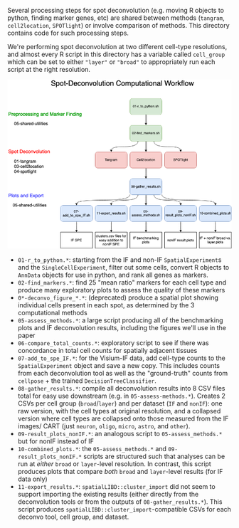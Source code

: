 Several processing steps for spot deconvolution (e.g. moving R objects to python, finding marker genes, etc) are shared between methods (`tangram`, `cell2location`, `SPOTlight`) or involve comparison of methods. This directory contains code for such processing steps.

We're performing spot deconvolution at two different cell-type resolutions, and almost every R script in this directory has a variable called `cell_group` which can be set to either `"layer"` or `"broad"` to appropriately run each script at the right resolution.

![Computational Workflow](computational_workflow.png)

- `01-r_to_python.*`: starting from the IF and non-IF `SpatialExperiment`s and the `SingleCellExperiment`, filter out some cells, convert R objects to `AnnData` objects for use in python, and rank all genes as markers.
- `02-find_markers.*`: find 25 "mean ratio" markers for each cell type and produce many exploratory plots to assess the quality of these markers
- `0*-deconvo_figure_*.*`: (deprecated) produce a spatial plot showing individual cells present in each spot, as determined by the 3 computational methods
- `05-assess_methods.*`: a large script producing all of the benchmarking plots and IF deconvolution results, including the figures we'll use in the paper
- `06-compare_total_counts.*`: exploratory script to see if there was concordance in total cell counts for spatially adjacent tissues
- `07-add_to_spe_IF.*`: for the Visium-IF data, add cell-type counts to the `SpatialExperiment` object and save a new copy. This includes counts from each deconvolution tool as well as the "ground-truth" counts from `cellpose` + the trained `DecisionTreeClassifier`.
- `08-gather_results.*`: compile all deconvolution results into 8 CSV files total for easy use downstream (e.g. in `05-assess-methods.*`). Creates 2 CSVs per cell group (`broad`/`layer`) and per dataset (`IF` and `nonIF`): one raw version, with the cell types at original resolution, and a collapsed version where cell types are collapsed onto those measured from the IF images/ CART (just `neuron`, `oligo`, `micro`, `astro`, and `other`).
- `09-result_plots_nonIF.*`: an analogous script to `05-assess_methods.*` but for nonIF instead of IF
- `10-combined_plots.*`: the `05-assess_methods.*` and `09-result_plots_nonIF.*` scripts are structured such that analyses can be run at *either* `broad` or `layer`-level resolution. In contrast, this script produces plots that compare *both* `broad` and `layer`-level results (for IF data only)
- `11-export_results.*`: `spatialLIBD::cluster_import` did not seem to support importing the existing results (either directly from the deconvolution tools or from the outputs of `08-gather_results.*`). This script produces `spatialLIBD::cluster_import`-compatible CSVs for each deconvo tool, cell group, and dataset.

